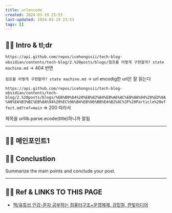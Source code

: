 ```yaml
---
title: urlencode
created: 2024-03-19 23:53
last-updated: 2024-03-19 23:53
tags: []
---
```


## 👯‍♂️ Intro & tl;dr


`https://api.github.com/repos/icehongssii/tech-blog-obsidian/contents/tech-blog/2.%20posts/blogs/점프를 어떻게 구현할까? state machine.md`  -> 404 반면


`점프를 어떻게 구현할까? state machine.md` -> url encodig한 url은 잘 읽는다

`https://api.github.com/repos/icehongssii/tech-blog-obsidian/contents/tech-blog/2.%20posts/blogs/%EB%B9%84%20%EB%82%B4%EB%A6%AC%EB%8A%94%20%ED%9A%A8%EA%B3%BC%EB%8A%94%20%EC%96%B4%EB%96%BB%EA%B2%8C%3F%20Particle%20effect.md?ref=main`  => 200 따라서

제목을 urllib.parse.ecode(title)하니까 잘됨

--- 

## 👯‍♂️ 메인포인트1

## 👯‍♂️ Conclustion

Summarize the main points and conclude your post.

--- 

## 👯‍♂️ Ref & LINKS TO THIS PAGE

-  [책/유튜브 인강-혼자 공부하는 컴퓨터구조+운영체제, 강민철, 한빛미디어](https://www.youtube.com/watch?v=kFWP6sFKyp0&list=PLYH7OjNUOWLUz15j4Q9M6INxK5J3-59GC)



